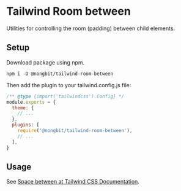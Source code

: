 # Tailwind Room between
Utilities for controlling the room (padding) between child elements.

## Setup

Download package using npm.

```shell
npm i -D @nongbit/tailwind-room-between
```

Then add the plugin to your tailwind.config.js file:

```javascript
/** @type {import('tailwindcss').Config} */
module.exports = {
  theme: {
    // ...
  },
  plugins: [
    require('@nongbit/tailwind-room-between'),
    // ...
  ],
}
```

## Usage

See [Space between at Tailwind CSS Documentation](https://tailwindcss.com/docs/space).
